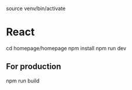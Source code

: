 source venv/bin/activate

# React

cd homepage/homepage
npm install
npm run dev

## For production

npm run build
